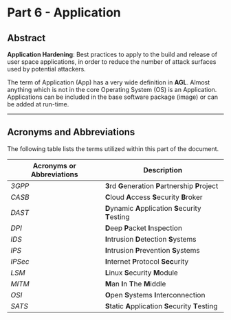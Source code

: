 # Part 6 - Application

## Abstract

**Application Hardening**: Best practices to apply to the build and release of
user space applications, in order to reduce the number of attack surfaces used
by potential attackers.

The term of Application (App) has a very wide definition in **AGL**. Almost
anything which is not in the core Operating System (OS) is an Application.
Applications can be included in the base software package (image) or can be
added at run-time.

--------------------------------------------------------------------------------

## Acronyms and Abbreviations

The following table lists the terms utilized within this part of the document.

Acronyms or Abbreviations | Description
------------------------- | ----------------------------------------------------
_3GPP_                    | **3**rd **G**eneration **P**artnership **P**roject
_CASB_                    | **C**loud **A**ccess **S**ecurity **B**roker
_DAST_                    | **D**ynamic **A**pplication **S**ecurity **T**esting
_DPI_                     | **D**eep **P**acket **I**nspection
_IDS_                     | **I**ntrusion **D**etection **S**ystems
_IPS_                     | **I**ntrusion **P**revention **S**ystems
_IPSec_                   | **I**nternet **P**rotocol **Sec**urity
_LSM_                     | **L**inux **S**ecurity **M**odule
_MITM_                    | **M**an **I**n **T**he **M**iddle
_OSI_                     | **O**pen **S**ystems **I**nterconnection
_SATS_                    | **S**tatic **A**pplication **S**ecurity **T**esting
